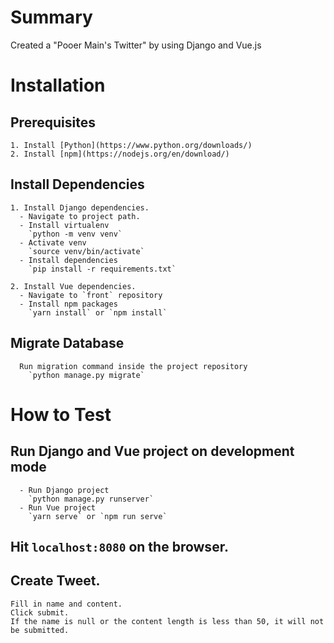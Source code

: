 # Summary
  Created a "Pooer Main's Twitter" by using Django and Vue.js

# Installation
  ## Prerequisites
    1. Install [Python](https://www.python.org/downloads/)
    2. Install [npm](https://nodejs.org/en/download/)
    
  ## Install Dependencies
    1. Install Django dependencies.
      - Navigate to project path.
      - Install virtualenv 
        `python -m venv venv`
      - Activate venv
        `source venv/bin/activate`
      - Install dependencies
        `pip install -r requirements.txt`
       
    2. Install Vue dependencies.
      - Navigate to `front` repository
      - Install npm packages
        `yarn install` or `npm install`
       
  ## Migrate Database
      Run migration command inside the project repository
        `python manage.py migrate`
        
# How to Test
  ## Run Django and Vue project on development mode
      - Run Django project
        `python manage.py runserver`
      - Run Vue project
        `yarn serve` or `npm run serve`
        
  ## Hit `localhost:8080` on the browser.
  ## Create Tweet.
    Fill in name and content.
    Click submit.
    If the name is null or the content length is less than 50, it will not be submitted.
    
